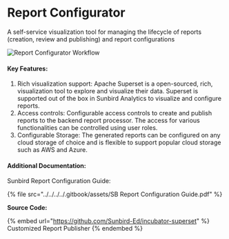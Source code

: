 # Report Configurator

A self-service visualization tool for managing the lifecycle of reports (creation, review and publishing) and report configurations

![Report Configurator Workflow](<../../../../.gitbook/assets/Report Configurator (1).png>)

#### Key Features:

1. Rich visualization support: Apache Superset is a open-sourced, rich, visualization tool to explore and visualize their data. Superset is supported out of the box in Sunbird Analytics to visualize and configure reports.
2. Access controls: Configurable access controls to create and publish reports to the backend report processor. The access for various functionalities can be controlled using user roles.
3. Configurable Storage: The generated reports can be configured on any cloud storage of choice and is flexible to support popular cloud storage such as AWS and Azure.

#### Additional Documentation:

Sunbird Report Configuration Guide:

{% file src="../../../../.gitbook/assets/SB Report Configuration Guide.pdf" %}

**Source Code:**

{% embed url="https://github.com/Sunbird-Ed/incubator-superset" %}
Customized Report Publisher
{% endembed %}
